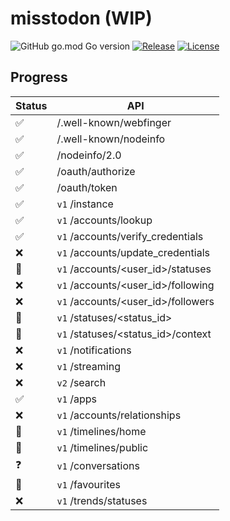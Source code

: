 # misstodon (WIP)

![GitHub go.mod Go version](https://img.shields.io/github/go-mod/go-version/gizmo-ds/misstodon?style=flat-square)
[![Release](https://img.shields.io/github/v/release/gizmo-ds/misstodon.svg?include_prereleases&style=flat-square)](https://github.com/gizmo-ds/misstodon/releases/latest)
[![License](https://img.shields.io/github/license/gizmo-ds/misstodon?style=flat-square)](./LICENSE)

## Progress

| Status             | API                                |
| ------------------ | ---------------------------------- |
| :white_check_mark: | /.well-known/webfinger             |
| :white_check_mark: | /.well-known/nodeinfo              |
| :white_check_mark: | /nodeinfo/2.0                      |
| :white_check_mark: | /oauth/authorize                   |
| :white_check_mark: | /oauth/token                       |
| :white_check_mark: | `v1` /instance                     |
| :white_check_mark: | `v1` /accounts/lookup              |
| :white_check_mark: | `v1` /accounts/verify_credentials  |
| :x:                | `v1` /accounts/update_credentials  |
| :construction:     | `v1` /accounts/<user_id>/statuses  |
| :x:                | `v1` /accounts/<user_id>/following |
| :x:                | `v1` /accounts/<user_id>/followers |
| :construction:     | `v1` /statuses/<status_id>         |
| :construction:     | `v1` /statuses/<status_id>/context |
| :x:                | `v1` /notifications                |
| :x:                | `v1` /streaming                    |
| :x:                | `v2` /search                       |
| :white_check_mark: | `v1` /apps                         |
| :x:                | `v1` /accounts/relationships       |
| :construction:     | `v1` /timelines/home               |
| :construction:     | `v1` /timelines/public             |
| :question:         | `v1` /conversations                |
| :construction:     | `v1` /favourites                   |
| :x:                | `v1` /trends/statuses              |
